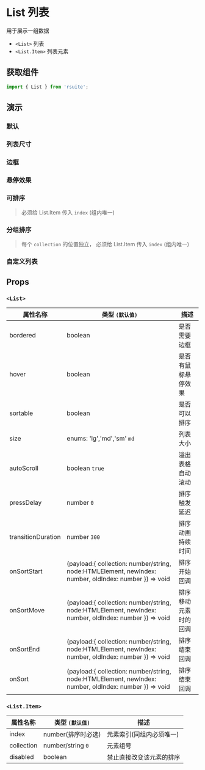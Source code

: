 # List 列表

用于展示一组数据

- `<List>` 列表
- `<List.Item>` 列表元素

## 获取组件

```js
import { List } from 'rsuite';
```

## 演示

### 默认

<!--{include:`default.md`}-->

### 列表尺寸

<!--{include:`size.md`}-->

### 边框

<!--{include:`bordered.md`}-->

### 悬停效果

<!--{include:`hover.md`}-->

### 可排序

> 必须给 List.Item 传入 `index` (组内唯一)

<!--{include:`sortable.md`}-->

### 分组排序

> 每个 `collection` 的位置独立， 必须给 List.Item 传入 `index` (组内唯一)

<!--{include:`collection.md`}-->

### 自定义列表

<!--{include:`custom.md`}-->

## Props

### `<List>`

| 属性名称           | 类型 `(默认值)`                                                                                       | 描述                 |
| ------------------ | ----------------------------------------------------------------------------------------------------- | -------------------- |
| bordered           | boolean                                                                                               | 是否需要边框         |
| hover              | boolean                                                                                               | 是否有鼠标悬停效果   |
| sortable           | boolean                                                                                               | 是否可以排序         |
| size               | enums: 'lg','md','sm' `md`                                                                            | 列表大小             |
| autoScroll         | boolean `true`                                                                                        | 溢出表格自动滚动     |
| pressDelay         | number `0`                                                                                            | 排序触发延迟         |
| transitionDuration | number `300`                                                                                          | 排序动画持续时间     |
| onSortStart        | (payload:{ collection: number/string, node:HTMLElement, newIndex: number, oldIndex: number }) => void | 排序开始回调         |
| onSortMove         | (payload:{ collection: number/string, node:HTMLElement, newIndex: number, oldIndex: number }) => void | 排序移动元素时的回调 |
| onSortEnd          | (payload:{ collection: number/string, node:HTMLElement, newIndex: number, oldIndex: number }) => void | 排序结束回调         |
| onSort             | (payload:{ collection: number/string, node:HTMLElement, newIndex: number, oldIndex: number }) => void | 排序结束回调         |

### `<List.Item>`

| 属性名称   | 类型 `(默认值)`    | 描述                     |
| ---------- | ------------------ | ------------------------ |
| index      | number(排序时必选) | 元素索引(同组内必须唯一) |
| collection | number/string `0`  | 元素组号                 |
| disabled   | boolean            | 禁止直接改变该元素的排序 |

